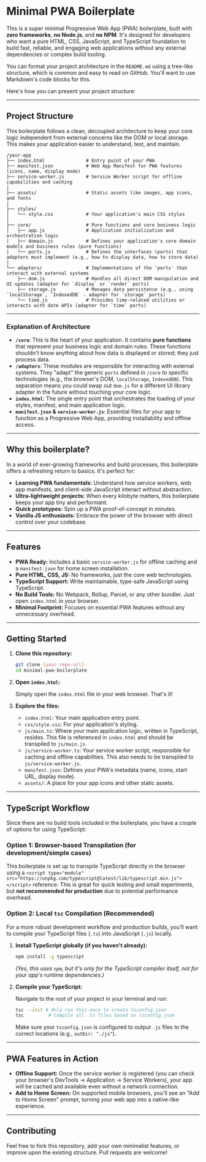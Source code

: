 # Minimal PWA Boilerplate

This is a super minimal Progressive Web App (PWA) boilerplate, built with **zero frameworks**, **no Node.js**, and **no NPM**. It's designed for developers who want a pure HTML, CSS, JavaScript, and TypeScript foundation to build fast, reliable, and engaging web applications without any external dependencies or complex build tooling.

You can format your project architecture in the `README.md` using a tree-like structure, which is common and easy to read on GitHub. You'll want to use Markdown's code blocks for this.

Here's how you can present your project structure:

---


## Project Structure

This boilerplate follows a clean, decoupled architecture to keep your core logic independent from external concerns like the DOM or local storage. This makes your application easier to understand, test, and maintain.

```
/your-app
├── index.html               # Entry point of your PWA
├── manifest.json            # Web App Manifest for PWA features (icons, name, display mode)
├── service-worker.js        # Service Worker script for offline capabilities and caching
│
├── assets/                  # Static assets like images, app icons, and fonts
│
├── styles/
│   └── style.css            # Your application's main CSS styles
│
├── core/                    # Pure functions and core business logic
│   ├── app.js               # Application initialization and orchestration logic
│   ├── domain.js            # Defines your application's core domain models and business rules (pure functions)
│   └── ports.js             # Defines the interfaces (ports) that adapters must implement (e.g., how to display data, how to store data)
│
└── adapters/                # Implementations of the 'ports' that interact with external systems
    ├── dom.js               # Handles all direct DOM manipulation and UI updates (adapter for `display` or `render` ports)
    ├── storage.js           # Manages data persistence (e.g., using `localStorage`, `IndexedDB` - adapter for `storage` ports)
    └── time.js              # Provides time-related utilities or interacts with date APIs (adapter for `time` ports)
```

---

### Explanation of Architecture

* **`/core`**: This is the heart of your application. It contains **pure functions** that represent your business logic and domain rules. These functions shouldn't know anything about how data is displayed or stored; they just process data.
* **`/adapters`**: These modules are responsible for interacting with external systems. They "adapt" the generic `ports` defined in `/core` to specific technologies (e.g., the browser's DOM, `localStorage`, `IndexedDB`). This separation means you could swap out `dom.js` for a different UI library adapter in the future without touching your core logic.
* **`index.html`**: The single entry point that orchestrates the loading of your styles, manifest, and main application logic.
* **`manifest.json` & `service-worker.js`**: Essential files for your app to function as a Progressive Web App, providing installability and offline access.

---


## Why this boilerplate?

In a world of ever-growing frameworks and build processes, this boilerplate offers a refreshing return to basics. It's perfect for:

* **Learning PWA fundamentals:** Understand how service workers, web app manifests, and client-side JavaScript interact without abstraction.
* **Ultra-lightweight projects:** When every kilobyte matters, this boilerplate keeps your app tiny and performant.
* **Quick prototypes:** Spin up a PWA proof-of-concept in minutes.
* **Vanilla JS enthusiasts:** Embrace the power of the browser with direct control over your codebase.

---

## Features

* **PWA Ready:** Includes a basic `service-worker.js` for offline caching and a `manifest.json` for home screen installation.
* **Pure HTML, CSS, JS:** No frameworks, just the core web technologies.
* **TypeScript Support:** Write maintainable, type-safe JavaScript using TypeScript.
* **No Build Tools:** No Webpack, Rollup, Parcel, or any other bundler. Just open `index.html` in your browser.
* **Minimal Footprint:** Focuses on essential PWA features without any unnecessary overhead.

---

## Getting Started

1.  **Clone this repository:**

    ```bash
    git clone [your-repo-url]
    cd minimal-pwa-boilerplate
    ```

2.  **Open `index.html`:**

    Simply open the `index.html` file in your web browser. That's it!

3.  **Explore the files:**

    * `index.html`: Your main application entry point.
    * `css/style.css`: For your application's styling.
    * `js/main.ts`: Where your main application logic, written in TypeScript, resides. This file is referenced in `index.html` and should be transpiled to `js/main.js`.
    * `js/service-worker.ts`: Your service worker script, responsible for caching and offline capabilities. This also needs to be transpiled to `js/service-worker.js`.
    * `manifest.json`: Defines your PWA's metadata (name, icons, start URL, display mode).
    * `assets/`: A place for your app icons and other static assets.

---

## TypeScript Workflow

Since there are no build tools included in the boilerplate, you have a couple of options for using TypeScript:

### Option 1: Browser-based Transpilation (for development/simple cases)

This boilerplate is set up to transpile TypeScript directly in the browser using a `<script type="module" src="https://unpkg.com/typescript@latest/lib/typescript.min.js"></script>` reference. This is great for quick testing and small experiments, but **not recommended for production** due to potential performance overhead.

### Option 2: Local `tsc` Compilation (Recommended)

For a more robust development workflow and production builds, you'll want to compile your TypeScript files (`.ts`) into JavaScript (`.js`) locally.

1.  **Install TypeScript globally (if you haven't already):**

    ```bash
    npm install -g typescript
    ```

    *(Yes, this uses `npm`, but it's only for the TypeScript compiler itself, not for your app's runtime dependencies.)*

2.  **Compile your TypeScript:**

    Navigate to the root of your project in your terminal and run:

    ```bash
    tsc --init # Only run this once to create tsconfig.json
    tsc         # Compile all .ts files based on tsconfig.json
    ```

    Make sure your `tsconfig.json` is configured to output `.js` files to the correct locations (e.g., `outDir: "./js"`).

---

## PWA Features in Action

* **Offline Support:** Once the service worker is registered (you can check your browser's DevTools -> Application -> Service Workers), your app will be cached and available even without a network connection.
* **Add to Home Screen:** On supported mobile browsers, you'll see an "Add to Home Screen" prompt, turning your web app into a native-like experience.

---

## Contributing

Feel free to fork this repository, add your own minimalist features, or improve upon the existing structure. Pull requests are welcome!
